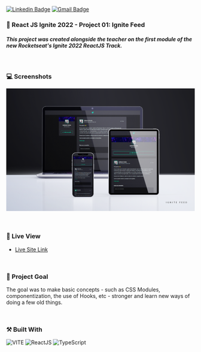 [![Linkedin Badge](https://img.shields.io/badge/-guilhermerera-blue?style=flat-square&logo=Linkedin&logoColor=white&link=https://www.linkedin.com/in/guilhermerera/)](https://www.linkedin.com/in/guilhermerera/)
[![Gmail Badge](https://img.shields.io/badge/-hello@rera.dev-c14438?style=flat-square&logo=Gmail&logoColor=white&link=mailto:hello@rera.dev)](mailto:hello@rera.dev)

### 🚀 React JS Ignite 2022 - Project 01: Ignite Feed

##### This project was created alongside the teacher on the first module of the new Rocketseat's Ignite 2022 ReactJS Track.

<br>

### 💻 Screenshots

![](./src/assets/images/screenshot/screenshot.png)

<br>

### 🔎 Live View

- [Live Site Link](https://01-ignite-feed.vercel.app)

<br>

### 🎯 Project Goal

The goal was to make basic concepts - such as CSS Modules, componentization, the use of Hooks, etc - stronger and learn new ways of doing a few old things.

<br>

### ⚒️ Built With

<img src="https://img.shields.io/badge/Vite-B73BFE?style=flat&logo=vite&logoColor=FFD62E" alt="VITE"> <img src="https://img.shields.io/badge/React-20232A?style=flat&logo=react&logoColor=61DAFB" ALT="ReactJS"> ![TypeScript](https://img.shields.io/badge/typescript-%23007ACC.svg?style=flat&logo=typescript&logoColor=white)

